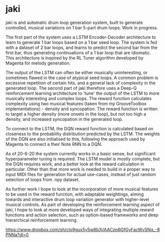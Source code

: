 # jaki

jaki is and automatic drum loop generation system, built to generate controlled, musical variations on 1 bar 5-part drum loops. Work in progress.

The first part of the system uses a LSTM Encoder-Decoder architecture to learn to generate 1 bar loops based on a 1 bar seed loop. The system is fed with a dataset of 2 bar loops, and learns to predict the second bar from the first bar, thus generating continuations of a 1 bar loop that are idiomatic. This architecture is inspired by the RL Tuner algorithm developed by Magenta for melody generation. 

The output of the LSTM can often be either musically uninteresting, or sometimes flawed in the case of atypical seed loops. A common problem is excessive repetition of certain hits, and a general lack of complexity in the generated loop. The second part of jaki therefore uses a Deep-Q reinforcement learning architecture to 'tune' the output of the LSTM to more musically interesting and complex loops. The reward function calculates complexity using two musical features (taken from my GrooveToolbox implementations) - density and syncopation. The reward function is written to target a higher density (more onsets in the loop), but not too high a density, and increased syncopation in the generated loop. 

To connect to the LSTM, the DQN reward function is calculated based on closeness to the probability distribution predicted by the LSTM. The weights of the DQN are also initialised to this, following the approach used by Magenta to connect a their Note RNN to a DQN.

As of 20-6-20 the system currently works in a basic sense, but significant hyperparameter tuning is required. The LSTM model is mostly complete, but the DQN requires work, and a better look at the reward calculation in particular. Other than that more work is needed to build in a proper way to input MIDI files for generation for actual use-cases, instead of just random selection of loops from .npy dataset.

As further work I hope to look at the incorporation of more musical features to be used in the reward function, with adaptable weightings, aiming towards and interactive drum loop variation generator with higher-level musical controls. As part of developing the reinforcement learning aspect of jaki, I hope to look at more developed ways of integrating multiple reward functions and action selection, such as option-based frameworks and deep hierarchical reinforcement learning.

https://www.dropbox.com/sh/clo9gux5y5w8b3j/AACzp6GfGyFacWvSNq_-8PNNa?dl=0
